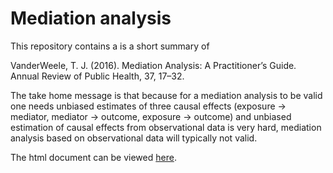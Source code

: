# Mediation analysis

This repository contains a is a short summary of 

VanderWeele, T. J. (2016). Mediation Analysis: A Practitioner’s Guide. Annual Review of Public Health, 37, 17–32.

The take home message is that because for a mediation analysis to be valid one needs unbiased estimates of three causal effects (exposure -> mediator, mediator -> outcome, exposure -> outcome) and unbiased estimation of causal effects from observational data is very hard,
mediation analysis based on observational data will typically not valid.

The html document can be viewed [here](http://htmlpreview.github.io/?https://github.com/gbiele/mediation/blob/master/mediation.html).
